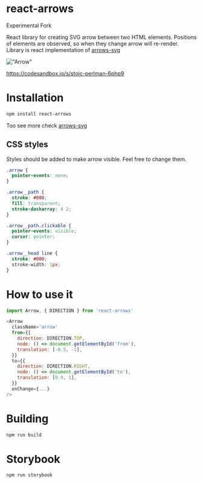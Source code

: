 # react-arrows

Experimental Fork

React library for creating SVG arrow between two HTML elements. Positions of elements are observed, so when they change arrow will re-render. Library is react implementation of [arrows-svg](https://www.npmjs.com/package/arrows-svg)

!["Arrow"](docs/arrow-1.png?raw=true "Arrow example")

https://codesandbox.io/s/stoic-perlman-6php9

# Installation

```sh
npm install react-arrows
```

Too see more check [arrows-svg](https://www.npmjs.com/package/arrows-svg)<br />

## CSS styles
Styles should be added to make arrow visible. Feel free to change them.

```css
.arrow {
  pointer-events: none;
}

.arrow__path {
  stroke: #000;
  fill: transparent;
  stroke-dasharray: 4 2;
}

.arrow__path.clickable {
  pointer-events: visible;
  cursor: pointer;
}

.arrow__head line {
  stroke: #000;
  stroke-width: 1px;
}
```

# How to use it

```js
import Arrow, { DIRECTION } from 'react-arrows'

<Arrow
  className='arrow'
  from={{
    direction: DIRECTION.TOP,
    node: () => document.getElementById('from'),
    translation: [-0.5, -1],
  }}
  to={{
    direction: DIRECTION.RIGHT,
    node: () => document.getElementById('to'),
    translation: [0.9, 1],
  }}
  onChange={...}
/>
```

# Building
```sh
npm run build
```

# Storybook
```sh
npm run storybook
```

